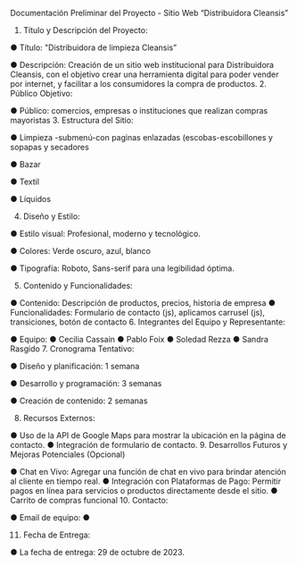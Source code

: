 Documentación Preliminar del Proyecto - Sitio Web 
“Distribuidora Cleansis”
1.	Título y Descripción del Proyecto:

●	Título: "Distribuidora de limpieza Cleansis”

●	Descripción: Creación de un sitio web institucional para Distribuidora Cleansis, con el objetivo crear una herramienta digital para poder vender por internet, y facilitar a los consumidores la compra de productos.
2.	Público Objetivo:

●	Público: comercios, empresas o instituciones que realizan compras mayoristas
3.	Estructura del Sitio:

●	Limpieza -submenú-con paginas enlazadas (escobas-escobillones y sopapas y secadores

●	Bazar

●	Textil

●	Líquidos



4.	Diseño y Estilo:

●	Estilo visual: Profesional, moderno y tecnológico.

●	Colores: Verde oscuro, azul, blanco

●	Tipografía: Roboto, Sans-serif para una legibilidad óptima.

5.	Contenido y Funcionalidades:

●	Contenido: Descripción de productos, precios, historia de empresa
●	Funcionalidades: Formulario de contacto (js), aplicamos carrusel (js), transiciones, botón de contacto
6.	Integrantes del Equipo y Representante:

●	Equipo: 
●	Cecilia Cassain
●	Pablo Foix
●	Soledad Rezza
●	Sandra Rasgido
7.	Cronograma Tentativo:

●	Diseño y planificación: 1 semana

●	Desarrollo y programación: 3 semanas
 
●	Creación de contenido: 2 semanas

8.	Recursos Externos:

●	Uso de la API de Google Maps para mostrar la ubicación en la página de contacto.
●	Integración de formulario de   contacto.
9.	Desarrollos Futuros y Mejoras Potenciales (Opcional)

●	Chat en Vivo: Agregar una función de chat en vivo para brindar atención al cliente en tiempo real.
●	Integración con Plataformas de Pago: Permitir pagos en línea para servicios o productos directamente desde el sitio.
●	Carrito de compras funcional
10.	Contacto:

●	Email de equipo:
●	 

11.	Fecha de Entrega:

●	La fecha de entrega: 29 de octubre de 2023.

